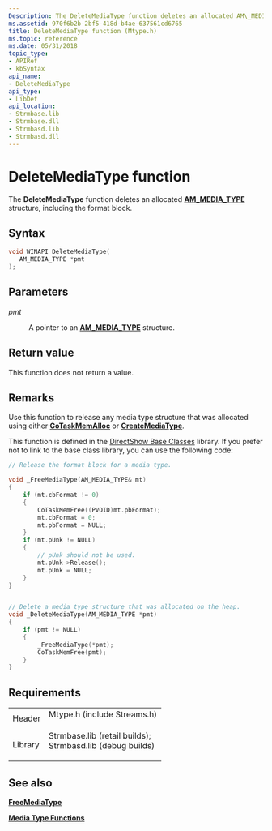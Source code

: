 ```yaml
---
Description: The DeleteMediaType function deletes an allocated AM\_MEDIA\_TYPE structure, including the format block.
ms.assetid: 970f6b2b-2bf5-418d-b4ae-637561cd6765
title: DeleteMediaType function (Mtype.h)
ms.topic: reference
ms.date: 05/31/2018
topic_type: 
- APIRef
- kbSyntax
api_name: 
- DeleteMediaType
api_type: 
- LibDef
api_location: 
- Strmbase.lib
- Strmbase.dll
- Strmbasd.lib
- Strmbasd.dll
---
```


# DeleteMediaType function

The **DeleteMediaType** function deletes an allocated [**AM\_MEDIA\_TYPE**](/windows/win32/api/strmif/ns-strmif-am_media_type) structure, including the format block.

## Syntax


```C++
void WINAPI DeleteMediaType(
   AM_MEDIA_TYPE *pmt
);
```



## Parameters

<dl> <dt>

*pmt* 
</dt> <dd>

A pointer to an [**AM\_MEDIA\_TYPE**](/windows/win32/api/strmif/ns-strmif-am_media_type) structure.

</dd> </dl>

## Return value

This function does not return a value.

## Remarks

Use this function to release any media type structure that was allocated using either [**CoTaskMemAlloc**](/windows/desktop/api/combaseapi/nf-combaseapi-cotaskmemalloc) or [**CreateMediaType**](createmediatype.md).

This function is defined in the [DirectShow Base Classes](directshow-base-classes.md) library. If you prefer not to link to the base class library, you can use the following code:


```C++
// Release the format block for a media type.

void _FreeMediaType(AM_MEDIA_TYPE& mt)
{
    if (mt.cbFormat != 0)
    {
        CoTaskMemFree((PVOID)mt.pbFormat);
        mt.cbFormat = 0;
        mt.pbFormat = NULL;
    }
    if (mt.pUnk != NULL)
    {
        // pUnk should not be used.
        mt.pUnk->Release();
        mt.pUnk = NULL;
    }
}


// Delete a media type structure that was allocated on the heap.
void _DeleteMediaType(AM_MEDIA_TYPE *pmt)
{
    if (pmt != NULL)
    {
        _FreeMediaType(*pmt); 
        CoTaskMemFree(pmt);
    }
}
```





## Requirements



|                    |                                                                                                                                                                                            |
|--------------------|--------------------------------------------------------------------------------------------------------------------------------------------------------------------------------------------|
| Header<br/>  | <dl> <dt>Mtype.h (include Streams.h)</dt> </dl>                                                                                     |
| Library<br/> | <dl> <dt>Strmbase.lib (retail builds); </dt> <dt>Strmbasd.lib (debug builds)</dt> </dl> |



## See also

<dl> <dt>

[**FreeMediaType**](freemediatype.md)
</dt> <dt>

[**Media Type Functions**](media-type-functions.md)
</dt> </dl>

 

